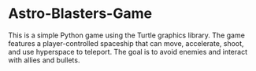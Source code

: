 # Astro-Blasters-Game
This is a simple Python game using the Turtle graphics library. The game features a player-controlled spaceship that can move, accelerate, shoot, and use hyperspace to teleport. The goal is to avoid enemies and interact with allies and bullets.
